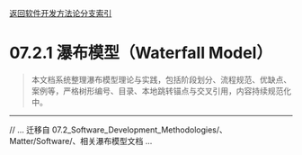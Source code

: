 [返回软件开发方法论分支索引](./README.md)

# 07.2.1 瀑布模型（Waterfall Model）

> 本文档系统整理瀑布模型理论与实践，包括阶段划分、流程规范、优缺点、案例等，严格树形编号、目录、本地跳转锚点与交叉引用，内容持续规范化中。

---

// ... 迁移自 07.2_Software_Development_Methodologies/、Matter/Software/、相关瀑布模型文档 ...
